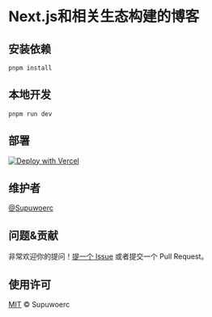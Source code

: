 # Next.js和相关生态构建的博客

## 安装依赖

```shell
pnpm install
```

## 本地开发

```shell
pnpm run dev
```

## 部署

[![Deploy with Vercel](https://vercel.com/button)](https://vercel.com/new/clone?repository-url=https%3A%2F%2Fgithub.com%2Fhxlog%2Fprologue.dev)

## 维护者

[@Supuwoerc](https://github.com/supuwoerc)

## 问题&贡献

非常欢迎你的提问！[提一个 Issue](https://github.com/supuwoerc/nextjs-blog/issues/new) 或者提交一个 Pull Request。

## 使用许可

[MIT](LICENSE) © Supuwoerc
